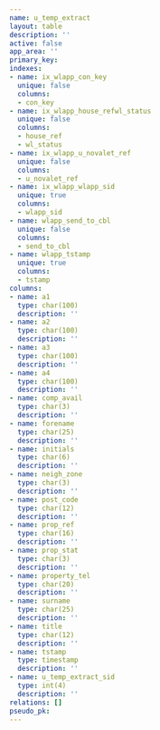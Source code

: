 ```yaml
---
name: u_temp_extract
layout: table
description: ''
active: false
app_area: ''
primary_key: 
indexes:
- name: ix_wlapp_con_key
  unique: false
  columns:
  - con_key
- name: ix_wlapp_house_refwl_status
  unique: false
  columns:
  - house_ref
  - wl_status
- name: ix_wlapp_u_novalet_ref
  unique: false
  columns:
  - u_novalet_ref
- name: ix_wlapp_wlapp_sid
  unique: true
  columns:
  - wlapp_sid
- name: wlapp_send_to_cbl
  unique: false
  columns:
  - send_to_cbl
- name: wlapp_tstamp
  unique: true
  columns:
  - tstamp
columns:
- name: a1
  type: char(100)
  description: ''
- name: a2
  type: char(100)
  description: ''
- name: a3
  type: char(100)
  description: ''
- name: a4
  type: char(100)
  description: ''
- name: comp_avail
  type: char(3)
  description: ''
- name: forename
  type: char(25)
  description: ''
- name: initials
  type: char(6)
  description: ''
- name: neigh_zone
  type: char(3)
  description: ''
- name: post_code
  type: char(12)
  description: ''
- name: prop_ref
  type: char(16)
  description: ''
- name: prop_stat
  type: char(3)
  description: ''
- name: property_tel
  type: char(20)
  description: ''
- name: surname
  type: char(25)
  description: ''
- name: title
  type: char(12)
  description: ''
- name: tstamp
  type: timestamp
  description: ''
- name: u_temp_extract_sid
  type: int(4)
  description: ''
relations: []
pseudo_pk: 
---
```


